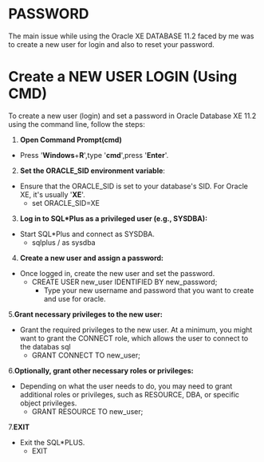 # PASSWORD
The main issue while using the Oracle XE DATABASE 11.2 faced by me was to create a new user for login and also to reset your password.

# Create a NEW USER LOGIN (Using CMD)
To create a new user (login) and set a password in Oracle Database XE 11.2 using the command line, follow the steps:

1. **Open Command Prompt(cmd)**
- Press '**Windows**+**R**',type '**cmd**',press '**Enter**'.
     
2. **Set the ORACLE_SID environment variable**:
- Ensure that the ORACLE_SID is set to your database's SID. For Oracle XE, it's usually '**XE**'.
  - set ORACLE_SID=XE

3. **Log in to SQL*Plus as a privileged user (e.g., SYSDBA):**
- Start SQL*Plus and connect as SYSDBA.
  - sqlplus / as sysdba

4. **Create a new user and assign a password:**
- Once logged in, create the new user and set the password.
   - CREATE USER new_user IDENTIFIED BY new_password;
     - Type your new username and password that you want to create and use for oracle.
   
5.**Grant necessary privileges to the new user:**
- Grant the required privileges to the new user. At a minimum, you might want to grant the CONNECT role, which allows the user to connect to the databas sql
  - GRANT CONNECT TO new_user;

6.**Optionally, grant other necessary roles or privileges:**
- Depending on what the user needs to do, you may need to grant additional roles or privileges, such as RESOURCE, DBA, or specific object privileges.
   - GRANT RESOURCE TO new_user;

7.**EXIT**
- Exit the SQL*PLUS.
  - EXIT 
